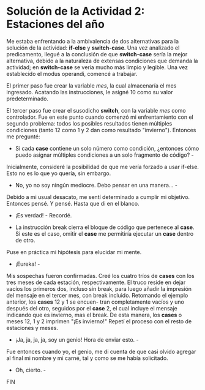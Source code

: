 # **Solución de la Actividad 2: Estaciones del año**

Me estaba enfrentando a la ambivalencia de dos alternativas para 
la solución de la actividad: **if-else** y **switch-case**. Una vez
analizado el predicamento, llegué a la conclusión de que 
**switch-case** sería la mejor alternativa, debido a la naturaleza de
extensas condiciones que demanda la actividad; en **switch-case** se
vería mucho más limpio y legible. Una vez establecido el modus
operandi, comencé a trabajar.

El primer paso fue crear la variable *mes*, la cual almacenaría
el mes ingresado. Acatando las instrucciones, le asigné 10 como
su valor predeterminado.

El tercer paso fue crear el susodicho **switch**, con la variable
*mes* como controlador. Fue en este punto cuando comenzó mi 
enfrentamiento con el segundo problema: todos los posibles
resultados tienen múltiples condiciones (tanto 12 como 1 y 2 dan
como resultado "invierno"). Entonces me pregunté: 

- Si cada **case** contiene un solo número como condición, 
¿entonces cómo puedo asignar múltiples condiciones a un solo
fragmento de código? -

Inicialmente, consideré la posibilidad de que me vería forzado a 
usar if-else. Esto no es lo que yo quería, sin embargo. 

- No, yo no soy ningún mediocre. Debo pensar en una manera... - 

Debido a mi usual desacato, me sentí determinado a cumplir mi 
objetivo. Entonces pensé. Y pensé. Hasta que di en el blanco.

- ¡Es verdad! - Recordé.

- La instrucción break cierra el bloque de código que pertenece
al **case**. Si este es el caso, omitir el **case** me permitiría ejecutar
un **case** dentro de otro.

Puse en práctica mi hipótesis para elucidar mi mente.

- ¡Eureka! -

Mis sospechas fueron confirmadas. Creé los cuatro tríos de **cases**
con los tres meses de cada estación, respectivamente. El truco
reside en dejar vacíos los primeros dos, incluso sin break, para
luego añadir la impresión del mensaje en el tercer mes, con break
incluido. Retomando el ejemplo anterior, los **cases** 12 y 1 se encuen-
tran completamente vacíos y uno después del otro, seguidos por el
**case** 2, el cual incluye el mensaje indicando que es invierno, mas
el break. De esta manera, los **cases** o meses 12, 1 y 2 imprimen "¡Es
invierno!" Repetí el proceso con el resto de estaciones y meses.


- ¡Ja, ja, ja, ja, soy un genio! Hora de enviar esto. -

Fue entonces cuando yo, el genio, me di cuenta de que casi olvido
agregar al final mi nombre y  mi carné, tal y como se me había
solicitado.

- Oh, cierto. -

FIN






 
